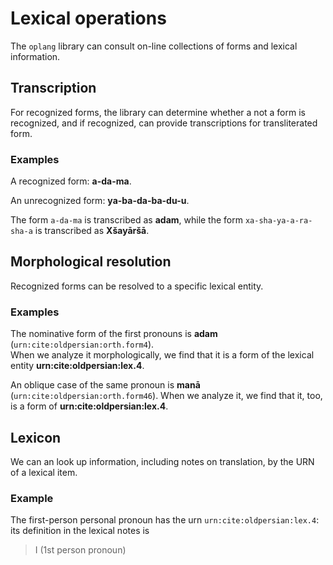 
# Lexical operations #

The `oplang` library can consult on-line collections of forms and lexical information.


## Transcription ##


For recognized forms, the library can determine whether a not a form is recognized, and if recognized, can provide transcriptions for transliterated form.

### Examples ###



A recognized form: <strong concordion:assertTrue="isRecognized(#TEXT)">a-da-ma</strong>.

An unrecognized form: <strong concordion:assertFalse="isRecognized(#TEXT)">ya-ba-da-ba-du-u</strong>.

The form <code concordion:set="#xlit">a-da-ma</code> is transcribed as <strong concordion:assertEquals="transcribe(#xlit)">adam</strong>, while the form
<code concordion:set="#xerxes">xa-sha-ya-a-ra-sha-a</code> is transcribed as <strong concordion:assertEquals="transcribe(#xerxes)">Xšayāršā</strong>.


## Morphological resolution ##

Recognized forms can be resolved to a specific lexical entity. 

### Examples ###


The nominative form of the first pronouns is **adam** (<code concordion:set="#adam">urn:cite:oldpersian:orth.form4</code>).  
When we <span concordion:execute="#an1 = findLemma(#adam)">analyze it morphologically</span>,  we find that it is a form of the lexical entity 
<strong concordion:assertEquals="#an1.lexicalEntityUrn">urn:cite:oldpersian:lex.4</strong>.




An oblique case of the same pronoun is **manā** (<code concordion:set="#mana">urn:cite:oldpersian:orth.form46</code>).    When we <span concordion:execute="#an2 = findLemma(#mana)">analyze it</span>, we find that it, too, is a form of <strong concordion:assertEquals="#an2.lexicalEntityUrn">urn:cite:oldpersian:lex.4</strong>.

## Lexicon ##

We can an look up information, including notes on  translation, by the URN of a lexical item.  

### Example ###

The first-person personal pronoun has the urn <code concordion:set="#adam">urn:cite:oldpersian:lex.4</code>: its definition in the lexical notes is

<blockquote concordion:assertEquals="translate(#adam)">I (1st person pronoun)</blockquote>


